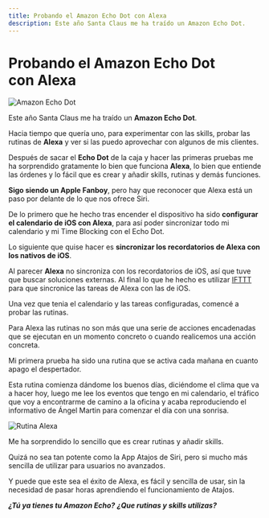 ```yaml
---
title: Probando el Amazon Echo Dot con Alexa
description: Este año Santa Claus me ha traído un Amazon Echo Dot.
---
```


# Probando el Amazon Echo Dot con Alexa

![Amazon Echo Dot](https://cdn-images-1.medium.com/max/800/1*R0DUHMfQsAHbOJHcKkxboQ.jpeg)

Este año Santa Claus me ha traído un **Amazon Echo Dot**.

Hacia tiempo que quería uno, para experimentar con las skills, probar las rutinas de **Alexa** y ver si las puedo aprovechar con algunos de mis clientes.

Después de sacar el **Echo Dot** de la caja y hacer las primeras pruebas me ha sorprendido gratamente lo bien que funciona **Alexa**, lo bien que entiende las órdenes y lo fácil que es crear y añadir skills, rutinas y demás funciones.

**Sigo siendo un Apple Fanboy**, pero hay que reconocer que Alexa está un paso por delante de lo que nos ofrece Siri.

De lo primero que he hecho tras encender el dispositivo ha sido **configurar el calendario de iOS con Alexa**, para así poder sincronizar todo mi calendario y mi Time Blocking con el Echo Dot.

Lo siguiente que quise hacer es **sincronizar los recordatorios de Alexa con los nativos de iOS**.

Al parecer **Alexa** no sincroniza con los recordatorios de iOS, así que tuve que buscar soluciones externas. Al final lo que he hecho es utilizar [IFTTT](https://ifttt.com/) para que sincronice las tareas de Alexa con las de iOS.

Una vez que tenia el calendario y las tareas configuradas, comencé a probar las rutinas.

Para Alexa las rutinas no son más que una serie de acciones encadenadas que se ejecutan en un momento concreto o cuando realicemos una acción concreta.

Mi primera prueba ha sido una rutina que se activa cada mañana en cuanto apago el despertador.

Esta rutina comienza dándome los buenos días, diciéndome el clima que va a hacer hoy, luego me lee los eventos que tengo en mi calendario, el tráfico que voy a encontrarme de camino a la oficina y acaba reproduciendo el informativo de Ángel Martin para comenzar el día con una sonrisa.

![Rutina Alexa](https://cdn-images-1.medium.com/max/800/0*L3iv1QZEr3lhCLL7.jpg)

Me ha sorprendido lo sencillo que es crear rutinas y añadir skills.

Quizá no sea tan potente como la App Atajos de Siri, pero si mucho más sencilla de utilizar para usuarios no avanzados.

Y puede que este sea el éxito de Alexa, es fácil y sencilla de usar, sin la necesidad de pasar horas aprendiendo el funcionamiento de Atajos.

**_¿Tú ya tienes tu Amazon Echo?_** **_¿Que rutinas y skills utilizas?_**
